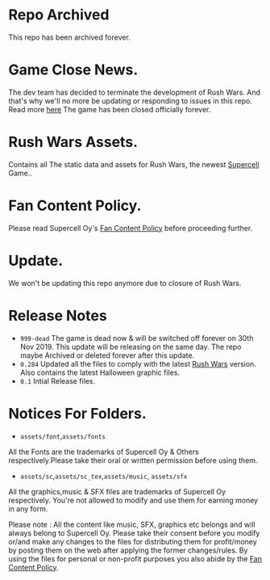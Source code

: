 
# Repo Archived
 This repo has been archived forever.
# Game Close News.
 The dev team has decided to terminate the development of Rush Wars. And that's why we'll no more be updating or responding to issues in this repo.
 Read more [here](https://redd.it/drx6cv)
The game has been closed officially forever.



# Rush Wars Assets.
 Contains all The static data and assets for Rush Wars, the newest [Supercell](https://supercell.com) Game..

# Fan Content Policy.
 Please read Supercell Oy's [Fan Content Policy](https://supercell.com/en/fan-content-policy/)
 before proceeding further.
 
# Update.
We won't be updating this repo anymore due to closure of Rush Wars.

# Release Notes
 - `999-dead`
    The game is dead now & will be switched off forever on 30th Nov 2019. This update will be releasing on the same day. The repo maybe Archived or deleted forever after this update.
 - `0.284`
     Updated all the files to comply with the latest [Rush Wars](https://link.rushwarsgame.com) version. Also contains the latest Halloween graphic files.
  - `0.1`
   Intial Release files.
  







  
# Notices For Folders.
  - `assets/font`,`assets/fonts`
   
   All the Fonts are the trademarks of Supercell Oy & Others respectively.Please take their oral or written permission before using them.

 - `assets/sc`,`assets/sc_tex`,`assets/music`, `assets/sfx`
  
  All the graphics,music & SFX files are trademarks of Supercell Oy respectively. You're not allowed to modify and use them for earning money in any form.
  
  Please note : All the content like music, SFX, graphics etc belongs and will always belong to Supercell Oy. Please take their consent before you modify or/and make any changes to the files for distributing them for profit/money by posting them on the web after applying the former changes/rules. By using the files for personal or non-profit purposes you also abide by the [Fan Content Policy](https://github.com/psjbk/rw-assets/blob/master/README.MD#fan-content-policy).



